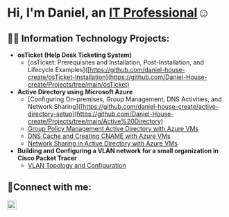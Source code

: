 <h1>Hi, I'm Daniel, an <a href="https://linkedin.com/in/Josh">IT Professional</a>☺</h1>

<h2>👨‍💻 Information Technology Projects:</h2>

- <b>osTicket (Help Desk Ticketing System)</b>
  - [osTicket: Prerequisites and Installation, Post-Installation, and Lifecycle Examples]([https://github.com/daniel-house-create/osTicket-Installation](https://github.com/Daniel-House-create/Projects/tree/main/osTicket)
- <b>Active Directory using Microsoft Azure</b>
  - [Configuring On-premises, Group Management, DNS Activities, and Network Sharing]([https://github.com/daniel-house-create/active-directory-setup](https://github.com/Daniel-House-create/Projects/tree/main/Active%20Directory)
  - [Group Policy Management Active Directory with Azure VMs](https://github.com/daniel-house-create/gp-management-ad)
  - [DNS Cache and Creating CNAME with Azure VMs](https://github.com/Daniel-House-create/DNSITCC)
  - [Network Sharing in Active Directory with Azure VMs](https://github.com/Daniel-House-create/network-sharing)
- <b>Building and Configuring a VLAN network for a small organization in Cisco Packet Tracer</b>
  - [VLAN Topology and Configuration]([(https://github.com/Daniel-House-create/NetworkVLAN/blob/main/README.md))

<h2>🤳Connect with me:</h2>

[<img align="left" alt="Josh | LinkedIn" width="22px" src="https://cdn.jsdelivr.net/npm/simple-icons@v3/icons/linkedin.svg" />][linkedin]

[linkedin]: (https://www.linkedin.com/in/daniel-house-b45579330/)

<!---
Daniel-House-create/Daniel-House-create is a ✨ special ✨ repository because its `README.md` (this file) appears on your GitHub profile.
You can click the Preview link to take a look at your changes.
--->
